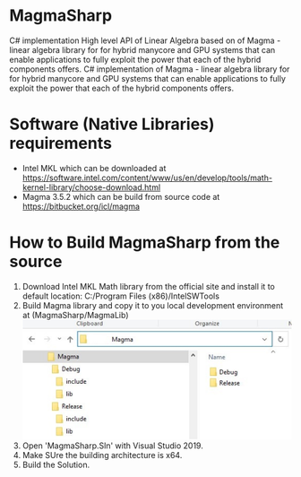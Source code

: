 # MagmaSharp
C# implementation High level API of Linear Algebra based on of Magma - linear algebra library for for hybrid manycore and GPU systems that can enable applications to fully exploit the power that each of the hybrid components offers.
C# implementation of Magma - linear algebra library for for hybrid manycore and GPU systems that can enable applications to fully exploit the power that each of the hybrid components offers.


# Software (Native Libraries) requirements
- Intel MKL which can be downloaded at https://software.intel.com/content/www/us/en/develop/tools/math-kernel-library/choose-download.html
- Magma 3.5.2 which can be  build from source code at https://bitbucket.org/icl/magma

# How to Build MagmaSharp from the source

1. Download Intel MKL Math library from the official site and install it to default location: C:/Program Files (x86)/IntelSWTools
2. Build Magma library and copy it to you local development environment at (MagmaSharp/MagmaLib)
![Magma runtime location](img/magma_lib_location.jpg)
3. Open 'MagmaSharp.Sln' with Visual Studio 2019.
4. Make SUre the building architecture is x64.
5. Build the Solution.